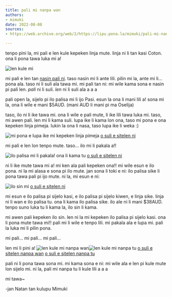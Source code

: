 ```yaml
---
title: pali mi nanpa wan
authors:
- mimuki
date: 2022-08-08
sources:
- https://web.archive.org/web/2/https://lipu.pona.la/mimuki/pali-mi-nanpa-wan

---
```


tenpo pini la, mi pali e len kule kepeken linja mute.  linja ni li tan kasi Coton.  ona li pona tawa luka mi a!

![len kule mi](https://i.ibb.co/kVLzzfP/len.jpg)

mi pali e len tan [nasin pali ni](https://youtu.be/REAx3i__y4k). taso nasin mi li ante lili. pilin mi la, ante mi li...  pona ala.  taso ni li suli ala tawa mi.  mi pali tan ni: mi wile kama sona e nasin pi pali len.  *pali* ni li suli.  *len* ni li suli ala a a a

pali open la, sijelo pi ilo palisa mi li ijo Pasi.  esun la ona li mani lili a!  sona mi la, ona li wile e mani $5AUD. (mani AUD li mani pi ma Oselija) 

taso, ilo ni li ike tawa mi. ona li wile e pali mute, li ike lili tawa luka mi. taso, mi awen pali. len mi li kama suli. lupa ike li kama lon ona, taso mi pona e ona kepeken linja pimeja. lukin la ona li nasa, taso lupa ike li weka :)

![mi pona e lupa ike mi kepeken linja pimeja](https://i.ibb.co/z674QNr/mi-pona-e-lupa-ike-kepeken-linja-pimeja.jpg)
[o suli e sitelen ni](https://ibb.co/z674QNr)

mi pali e len lon tenpo mute. taso... ilo mi li pakala a!! 

![ilo palisa mi li pakala! ona li kama tu](https://i.ibb.co/wdb5NBT/pakala-li-lon-a.jpg)
[o suli e sitelen ni](https://ibb.co/wdb5NBT)

ni li ike mute tawa mi a! mi ken ala pali kepeken ona!! mi wile esun e ilo pona. ni la mi alasa e sona pi ilo mute. jan sona li toki e ni: ilo palisa sike li pona tawa pali pi ijo mute. ni la, mi esun e ni:

![ilo sin mi](https://i.ibb.co/5sMnPCk/ilo-sin.jpg)
[o suli e sitelen ni](https://ibb.co/5sMnPCk)

mi esun e ilo palisa pi sijelo kasi, e ilo palisa pi sijelo kiwen, e linja sike. linja ni li wan e ilo palisa tu. ona li kama ilo palisa sike. ilo ale ni li mani $38AUD. tenpo suno luka tu li kama la, ilo sin li kama. 

mi awen pali kepeken ilo sin. len ni la mi kepeken ilo palisa pi sijelo kasi. ona li pona mute tawa mi!! pali mi li wile e tenpo lili. mi pakala ala e lupa mi. pali la luka mi li pilin pona.

mi pali... mi pali... mi pali...

len mi li pini a!
![len kule mi nanpa wan](https://i.ibb.co/zN0h889/len-mi.jpg)![len kule mi nanpa tu](https://i.ibb.co/kVLzzfP/len.jpg)
[o suli e sitelen nanpa wan](https://ibb.co/zN0h889)
[o suli e sitelen nanpa tu](https://ibb.co/kVLzzfP)

pali ni li pona tawa sona mi. mi kama sona e ni: mi wile ala e len pi kule mute lon sijelo mi. ni la, pali mi nanpa tu li kule lili a a a 

mi tawa~

-jan Natan tan kulupu Mimuki
